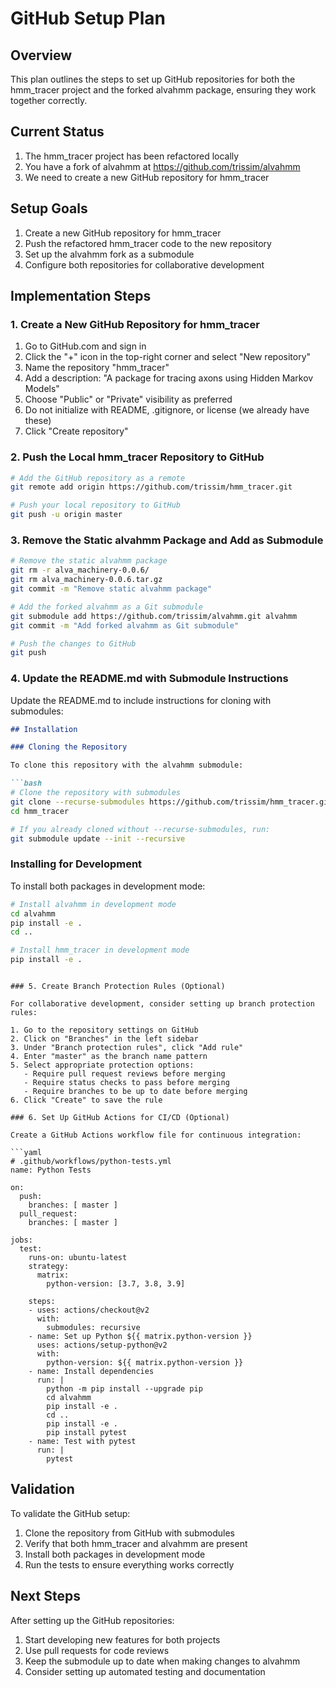 # GitHub Setup Plan

## Overview

This plan outlines the steps to set up GitHub repositories for both the hmm_tracer project and the forked alvahmm package, ensuring they work together correctly.

## Current Status

1. The hmm_tracer project has been refactored locally
2. You have a fork of alvahmm at https://github.com/trissim/alvahmm
3. We need to create a new GitHub repository for hmm_tracer

## Setup Goals

1. Create a new GitHub repository for hmm_tracer
2. Push the refactored hmm_tracer code to the new repository
3. Set up the alvahmm fork as a submodule
4. Configure both repositories for collaborative development

## Implementation Steps

### 1. Create a New GitHub Repository for hmm_tracer

1. Go to GitHub.com and sign in
2. Click the "+" icon in the top-right corner and select "New repository"
3. Name the repository "hmm_tracer"
4. Add a description: "A package for tracing axons using Hidden Markov Models"
5. Choose "Public" or "Private" visibility as preferred
6. Do not initialize with README, .gitignore, or license (we already have these)
7. Click "Create repository"

### 2. Push the Local hmm_tracer Repository to GitHub

```bash
# Add the GitHub repository as a remote
git remote add origin https://github.com/trissim/hmm_tracer.git

# Push your local repository to GitHub
git push -u origin master
```

### 3. Remove the Static alvahmm Package and Add as Submodule

```bash
# Remove the static alvahmm package
git rm -r alva_machinery-0.0.6/
git rm alva_machinery-0.0.6.tar.gz
git commit -m "Remove static alvahmm package"

# Add the forked alvahmm as a Git submodule
git submodule add https://github.com/trissim/alvahmm.git alvahmm
git commit -m "Add forked alvahmm as Git submodule"

# Push the changes to GitHub
git push
```

### 4. Update the README.md with Submodule Instructions

Update the README.md to include instructions for cloning with submodules:

```markdown
## Installation

### Cloning the Repository

To clone this repository with the alvahmm submodule:

```bash
# Clone the repository with submodules
git clone --recurse-submodules https://github.com/trissim/hmm_tracer.git
cd hmm_tracer

# If you already cloned without --recurse-submodules, run:
git submodule update --init --recursive
```

### Installing for Development

To install both packages in development mode:

```bash
# Install alvahmm in development mode
cd alvahmm
pip install -e .
cd ..

# Install hmm_tracer in development mode
pip install -e .
```
```

### 5. Create Branch Protection Rules (Optional)

For collaborative development, consider setting up branch protection rules:

1. Go to the repository settings on GitHub
2. Click on "Branches" in the left sidebar
3. Under "Branch protection rules", click "Add rule"
4. Enter "master" as the branch name pattern
5. Select appropriate protection options:
   - Require pull request reviews before merging
   - Require status checks to pass before merging
   - Require branches to be up to date before merging
6. Click "Create" to save the rule

### 6. Set Up GitHub Actions for CI/CD (Optional)

Create a GitHub Actions workflow file for continuous integration:

```yaml
# .github/workflows/python-tests.yml
name: Python Tests

on:
  push:
    branches: [ master ]
  pull_request:
    branches: [ master ]

jobs:
  test:
    runs-on: ubuntu-latest
    strategy:
      matrix:
        python-version: [3.7, 3.8, 3.9]

    steps:
    - uses: actions/checkout@v2
      with:
        submodules: recursive
    - name: Set up Python ${{ matrix.python-version }}
      uses: actions/setup-python@v2
      with:
        python-version: ${{ matrix.python-version }}
    - name: Install dependencies
      run: |
        python -m pip install --upgrade pip
        cd alvahmm
        pip install -e .
        cd ..
        pip install -e .
        pip install pytest
    - name: Test with pytest
      run: |
        pytest
```

## Validation

To validate the GitHub setup:

1. Clone the repository from GitHub with submodules
2. Verify that both hmm_tracer and alvahmm are present
3. Install both packages in development mode
4. Run the tests to ensure everything works correctly

## Next Steps

After setting up the GitHub repositories:

1. Start developing new features for both projects
2. Use pull requests for code reviews
3. Keep the submodule up to date when making changes to alvahmm
4. Consider setting up automated testing and documentation
